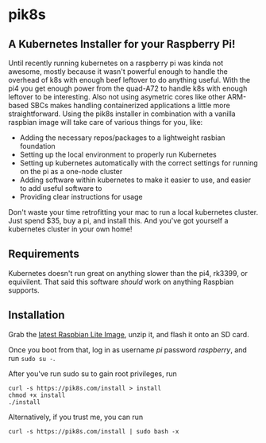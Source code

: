 # pik8s
## A Kubernetes Installer for your Raspberry Pi!
Until recently running kubernetes on a raspberry pi was kinda not awesome, mostly because it wasn't powerful enough to handle the overhead of k8s with enough beef leftover to do anything useful. With the pi4 you get enough power from the quad-A72 to handle k8s with enough leftover to be interesting. Also not using asymetric cores like other ARM-based SBCs makes handling containerized applications a little more straightforward. Using the pik8s installer in combination with a vanilla raspbian image will take care of various things for you, like:
- Adding the necessary repos/packages to a lightweight rasbian foundation
- Setting up the local environment to properly run Kubernetes
- Setting up kubernetes automatically with the correct settings for running on the pi as a one-node cluster
- Adding software within kubernetes to make it easier to use, and easier to add useful software to
- Providing clear instructions for usage

Don't waste your time retrofitting your mac to run a local kubernetes cluster. Just spend $35, buy a pi, and install this. And you've got yourself a kubernetes cluster in your own home!

## Requirements
Kubernetes doesn't run great on anything slower than the pi4, rk3399, or equivilent. That said this software _should_ work on anything Raspbian supports.

## Installation
Grab the [latest Raspbian Lite Image](https://downloads.raspberrypi.org/raspbian_lite_latest), unzip it, and flash it onto an SD card. 

Once you boot from that, log in as username *pi* password *raspberry*, and run `sudo su -`.

After you've run sudo su to gain root privileges, run
```
curl -s https://pik8s.com/install > install
chmod +x install
./install
```
Alternatively, if you trust me, you can run
```
curl -s https://pik8s.com/install | sudo bash -x
```
